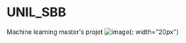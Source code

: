# UNIL_SBB
Machine learning master's projet
![image](https://github.com/Celso-Jorge-Sebastiao/UNIL_SBB/blob/main/assets/148785564/c8cb4c43-f77f-47f0-9569-39cc3429a300){: width="20px"}
